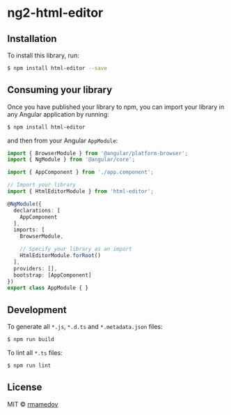 # ng2-html-editor

## Installation

To install this library, run:

```bash
$ npm install html-editor --save
```

## Consuming your library

Once you have published your library to npm, you can import your library in any Angular application by running:

```bash
$ npm install html-editor
```

and then from your Angular `AppModule`:

```typescript
import { BrowserModule } from '@angular/platform-browser';
import { NgModule } from '@angular/core';

import { AppComponent } from './app.component';

// Import your library
import { HtmlEditorModule } from 'html-editor';

@NgModule({
  declarations: [
    AppComponent
  ],
  imports: [
    BrowserModule,

    // Specify your library as an import
    HtmlEditorModule.forRoot()
  ],
  providers: [],
  bootstrap: [AppComponent]
})
export class AppModule { }
```

## Development

To generate all `*.js`, `*.d.ts` and `*.metadata.json` files:

```bash
$ npm run build
```

To lint all `*.ts` files:

```bash
$ npm run lint
```

## License

MIT © [rmamedov](mailto:mamedov.developer@gmail.com)
